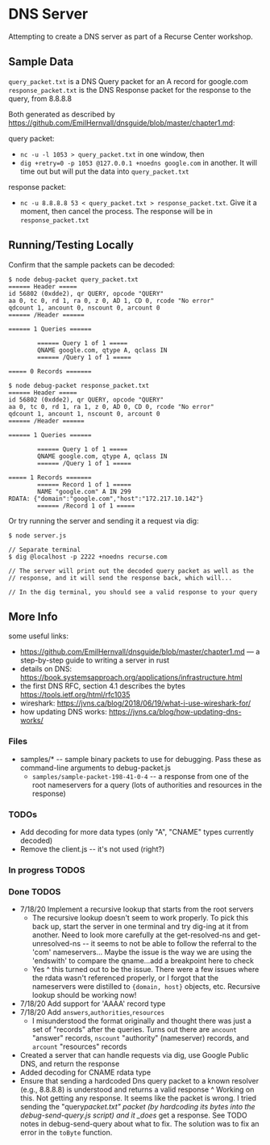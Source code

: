 # DNS Server

Attempting to create a DNS server as part of a Recurse Center workshop.

## Sample Data

`query_packet.txt` is a DNS Query packet for an A record for google.com
`response_packet.txt` is the DNS Response packet for the response to the query, from 8.8.8.8

Both generated as described by https://github.com/EmilHernvall/dnsguide/blob/master/chapter1.md:

query packet:

- `nc -u -l 1053 > query_packet.txt` in one window, then
- `dig +retry=0 -p 1053 @127.0.0.1 +noedns google.com` in another. It will time out but will put the data into `query_packet.txt`

response packet:

- `nc -u 8.8.8.8 53 < query_packet.txt > response_packet.txt`. Give it a moment, then cancel the process. The response will be in `response_packet.txt`

## Running/Testing Locally

Confirm that the sample packets can be decoded:

```
$ node debug-packet query_packet.txt
====== Header =====
id 56802 (0xdde2), qr QUERY, opcode "QUERY"
aa 0, tc 0, rd 1, ra 0, z 0, AD 1, CD 0, rcode "No error"
qdcount 1, ancount 0, nscount 0, arcount 0
====== /Header ======

====== 1 Queries ======

        ====== Query 1 of 1 =====
        QNAME google.com, qtype A, qclass IN
        ====== /Query 1 of 1 =====

===== 0 Records =======

$ node debug-packet response_packet.txt
====== Header =====
id 56802 (0xdde2), qr QUERY, opcode "QUERY"
aa 0, tc 0, rd 1, ra 1, z 0, AD 0, CD 0, rcode "No error"
qdcount 1, ancount 1, nscount 0, arcount 0
====== /Header ======

====== 1 Queries ======

        ====== Query 1 of 1 =====
        QNAME google.com, qtype A, qclass IN
        ====== /Query 1 of 1 =====

===== 1 Records =======
        ====== Record 1 of 1 =====
        NAME "google.com" A IN 299
RDATA: {"domain":"google.com","host":"172.217.10.142"}
        ====== /Record 1 of 1 =====
```

Or try running the server and sending it a request via dig:

```
$ node server.js

// Separate terminal
$ dig @localhost -p 2222 +noedns recurse.com

// The server will print out the decoded query packet as well as the
// response, and it will send the response back, which will...

// In the dig terminal, you should see a valid response to your query
```

## More Info

some useful links:

- https://github.com/EmilHernvall/dnsguide/blob/master/chapter1.md — a step-by-step guide to writing a server in rust
- details on DNS: https://book.systemsapproach.org/applications/infrastructure.html
- the first DNS RFC, section 4.1 describes the bytes https://tools.ietf.org/html/rfc1035
- wireshark: https://jvns.ca/blog/2018/06/19/what-i-use-wireshark-for/
- how updating DNS works: https://jvns.ca/blog/how-updating-dns-works/

### Files

- samples/\* -- sample binary packets to use for debugging.
  Pass these as command-line arguments to debug-packet.js
  - `samples/sample-packet-198-41-0-4` -- a response from one of the root nameservers for a query (lots of authorities and resources in the response)

### TODOs

- Add decoding for more data types (only "A", "CNAME" types currently decoded)
- Remove the client.js -- it's not used (right?)

### In progress TODOS

### Done TODOS

- 7/18/20 Implement a recursive lookup that starts from the root servers
  - The recursive lookup doesn't seem to work properly. To pick this back up, start the server in one terminal and try dig-ing at it from another. Need to look
    more carefully at the get-resolved-ns and get-unresolved-ns -- it seems to not be able to follow the referral to the 'com' nameservers... Maybe the issue is the way we are using the 'endswith' to compare the qname...add a breakpoint here to check
  - Yes ^ this turned out to be the issue. There were a few issues where the rdata wasn't referenced properly, or I forgot that the nameservers were distilled to `{domain, host}` objects, etc. Recursive lookup should be working now!
- 7/18/20 Add support for 'AAAA' record type
- 7/18/20 Add `answers`,`authorities`,`resources`
  - I misunderstood the format originally and thought there was just a set of "records" after the queries.
    Turns out there are `ancount` "answer" records, `nscount` "authority" (nameserver) records, and `arcount` "resources" records
- Created a server that can handle requests via dig, use Google Public DNS, and return the response
- Added decoding for CNAME rdata type
- Ensure that sending a hardcoded Dns query packet to a known resolver (e.g., 8.8.8.8) is understood and returns a valid response
  ^ Working on this. Not getting any response. It seems like the packet is wrong.
  I tried sending the "query*packet.txt" packet (by hardcoding its bytes into the debug-send-query.js script) and it \_does*
  get a response. See TODO notes in debug-send-query about what to fix.
  The solution was to fix an error in the `toByte` function.
